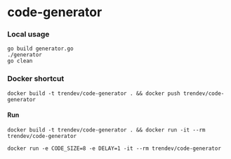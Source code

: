 # code-generator

### Local usage
```shell
go build generator.go
./generator
go clean
```

### Docker shortcut
`docker build -t trendev/code-generator . && docker push trendev/code-generator`

#### Run
`docker build -t trendev/code-generator . && docker run -it --rm trendev/code-generator`

`docker run -e CODE_SIZE=8 -e DELAY=1 -it --rm trendev/code-generator`